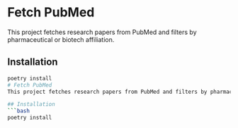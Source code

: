 # Fetch PubMed
This project fetches research papers from PubMed and filters by pharmaceutical or biotech affiliation.

## Installation
```bash
poetry install
# Fetch PubMed
This project fetches research papers from PubMed and filters by pharmaceutical or biotech affiliation.

## Installation
```bash
poetry install
